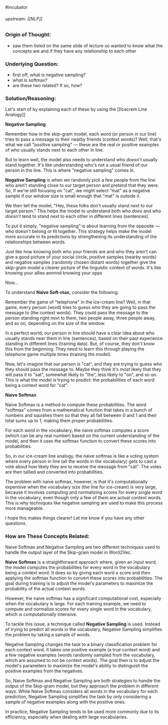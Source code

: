#incubator 
###### upstream: [[NLP]]

### Origin of Thought:
- saw them listed on the same slide of lecture so wanted to know what the concepts are and if they have any relationship to each other 

### Underlying Question: 
- first off, what is negative sampling? 
- what is softmax? 
- are these two related? If so, how? 

### Solution/Reasoning: 

Let's start of by explaining each of these by using the [[Icecrem Line Analogy]]

**Negative Sampling**: 

Remember how in the skip-gram model, each word (or person in our line) tries to pass a message to their nearby friends (context words)? Well, that's what we call "positive sampling" — these are the real or positive examples of who usually stands next to each other in line.

But to learn well, the model also needs to understand who _doesn't_ usually stand together. It's like understanding who's not a usual friend of our person in the line. This is where "negative sampling" comes in.

**Negative Sampling** is when we randomly pick a few people from the line who aren't standing close to our target person and pretend that they were. So, if we're still focusing on "cat", we might select "mat" as a negative sample if our window size is small enough that "mat" is outside it.

We then tell the model, "Hey, these folks don't usually stand next to our target person." This helps the model to understand both who _does_ and who _doesn't_ tend to stand next to each other in different lines (sentences).

To put it simply, "negative sampling" is about learning from the opposite — who doesn't belong or fit together. This strategy helps make the model more accurate in its predictions by strengthening its understanding of the relationships between words.

Just like how knowing both who your friends are and who they aren't can give a good picture of your social circle, positive samples (nearby words) and negative samples (randomly chosen distant words) together give the skip-gram model a clearer picture of the linguistic context of words. It's like knowing your allies annnnd knowing your opps 


Now... 

To understand **Naive Soft-max**, consider the following: 

Remember the game of "telephone" in the ice-cream line? Well, in that game, every person (word) tries to guess who they are going to pass the message to (the context words). They could pass the message to the person standing right next to them, two people away, three people away, and so on, depending on the size of the window.

In a perfect world, our person in line should have a clear idea about who usually stands near them in line (sentences), based on their past experience standing in different lines (training data). But, of course, they don't know this from the beginning. They need to learn this through playing the telephone game multiple times (training the model).

Now, let's imagine that our person is "cat", and they are trying to guess who they should pass the message to. Maybe they think it's most likely that they will pass it to "sat", somewhat likely to "the", less likely to "on", and so on. This is what the model is trying to predict: the probabilities of each word being a context word for "cat".

**Naive Softmax**

Naive Softmax is a method to compute these probabilities. The word "softmax" comes from a mathematical function that takes in a bunch of numbers and squishes them so that they all fall between 0 and 1 and their total sums up to 1, making them proper probabilities.

For each word in the vocabulary, the naive softmax computes a score (which can be any real number) based on the current understanding of the model, and then it uses the softmax function to convert these scores into probabilities.

So, in our ice-cream line analogy, the naive softmax is like a voting system where every person in line (all the words in the vocabulary) gets to cast a vote about how likely they are to receive the message from "cat". The votes are then tallied and converted into probabilities.

The problem with naive softmax, however, is that it's computationally expensive when the vocabulary size (the line for ice-cream) is very large, because it involves computing and normalizing scores for every single word in the vocabulary, even though only a few of them are actual context words. This is why techniques like negative sampling are used to make this process more manageable.

I hope this makes things clearer! Let me know if you have any other questions.


### How are These Concepts Related: 

Naive Softmax and Negative Sampling are two different techniques used to handle the output layer of the Skip-gram model in Word2Vec.

**Naive Softmax** is a straightforward approach where, given an input word, the model computes the probabilities for every word in the vocabulary being a context word. It does so by giving each word a score and then applying the softmax function to convert these scores into probabilities. The goal during training is to adjust the model's parameters to maximize the probability of the actual context words.

However, the naive softmax has a significant computational cost, especially when the vocabulary is large. For each training example, we need to compute and normalize scores for every single word in the vocabulary, which is computationally intensive.

To tackle this issue, a technique called **Negative Sampling** is used. Instead of trying to predict all words in the vocabulary, Negative Sampling simplifies the problem by taking a sample of words.

Negative Sampling changes the task to a binary classification problem for each context word. It takes one positive example (a true context word) and a few negative examples (words randomly sampled from the vocabulary, which are assumed to not be context words). The goal then is to adjust the model's parameters to maximize the model's ability to distinguish the positive examples from the negatives.

So, Naive Softmax and Negative Sampling are both strategies to handle the output of the Skip-gram model, but they approach the problem in different ways. While Naive Softmax considers all words in the vocabulary for each prediction, Negative Sampling simplifies the task by only considering a sample of negative examples along with the positive ones.

In practice, Negative Sampling tends to be used more commonly due to its efficiency, especially when dealing with large vocabularies.

